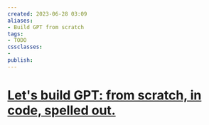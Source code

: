 ```yaml
---
created: 2023-06-28 03:09
aliases: 
- Build GPT from scratch
tags:
- TODO
cssclasses:
- 
publish:
---
```


<!--
tags: 
-->

<!--internal
parent:: [[notes/20230628031147 Generative Pretrained Transformer (GPT)|GPT]]
child:: [[]]
related:: [[]]
-->

<!--external
- []()
-->

# [Let's build GPT: from scratch, in code, spelled out.](https://www.youtube.com/watch?v=kCc8FmEb1nY)